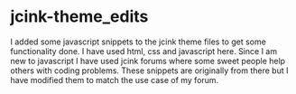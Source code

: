 # jcink-theme_edits
I added some javascript snippets to the jcink theme files to get some functionality done. I have used html, css and javascript here. Since I am new to javascript I have used jcink forums where some sweet people help others with coding problems. These snippets are originally from there but I have modified them to match the use case of my forum.
